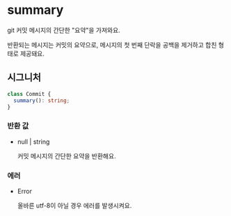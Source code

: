 # summary

git 커밋 메시지의 간단한 "요약"을 가져와요.

반환되는 메시지는 커밋의 요약으로, 메시지의 첫 번째 단락을 공백을 제거하고 합친 형태로 제공돼요.

## 시그니처

```ts
class Commit {
  summary(): string;
}
```

### 반환 값

<ul class="param-ul">
  <li class="param-li param-li-root">
    <span class="param-type">null | string</span>
    <br>
    <p class="param-description">커밋 메시지의 간단한 요약을 반환해요.</p>
  </li>
</ul>

### 에러

<ul class="param-ul">
  <li class="param-li param-li-root">
    <span class="param-type">Error</span>
    <br>
    <p class="param-description">올바른 utf-8이 아닐 경우 에러를 발생시켜요.</p>
  </li>
</ul>
